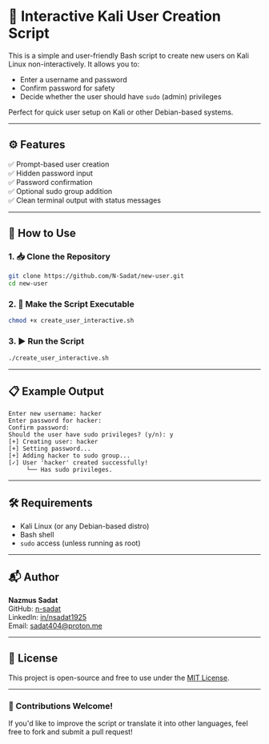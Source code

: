 # 🔐 Interactive Kali User Creation Script

This is a simple and user-friendly Bash script to create new users on Kali Linux non-interactively. It allows you to:

- Enter a username and password
- Confirm password for safety
- Decide whether the user should have `sudo` (admin) privileges

Perfect for quick user setup on Kali or other Debian-based systems.

---

## ⚙️ Features

✅ Prompt-based user creation  
✅ Hidden password input  
✅ Password confirmation  
✅ Optional sudo group addition  
✅ Clean terminal output with status messages

---

## 🚀 How to Use

### 1. 📥 Clone the Repository

```bash
git clone https://github.com/N-Sadat/new-user.git
cd new-user
```

### 2. 🧾 Make the Script Executable

```bash
chmod +x create_user_interactive.sh
```

### 3. ▶️ Run the Script

```bash
./create_user_interactive.sh
```

---

## 📋 Example Output

```
Enter new username: hacker
Enter password for hacker:
Confirm password:
Should the user have sudo privileges? (y/n): y
[+] Creating user: hacker
[+] Setting password...
[+] Adding hacker to sudo group...
[✓] User 'hacker' created successfully!
     └── Has sudo privileges.
```

---

## 🛠 Requirements

- Kali Linux (or any Debian-based distro)
- Bash shell
- `sudo` access (unless running as root)

---

## 📬 Author

**Nazmus Sadat**  
GitHub: [n-sadat](https://github.com/n-sadat)  
LinkedIn: [in/nsadat1925](https://www.linkedin.com/in/nsadat1925)  
Email: sadat404@proton.me

---

## 📜 License

This project is open-source and free to use under the [MIT License](LICENSE).

---

### 🤝 Contributions Welcome!

If you'd like to improve the script or translate it into other languages, feel free to fork and submit a pull request!
